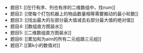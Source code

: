 - 题目1: [[在行有序、列也有序的二维数组中，找num]]
- 题目2: [[使每个打包机器上的物品数量相等需要搬动的最小轮数]]
- 题目3: [[找出最大的左部分最大值减去右部分最大值的绝对值]]
- 题目4: [[数组直方图装水]]
- 题目5: [[二维数组直方图装水]]
- 题目6: [[累加和为aim的所有二元组跟三元组]]
- 题目7: [[第k小的数值对]]
